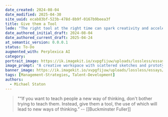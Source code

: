 ```yaml
---
date_created: 2024-08-04
date_modified: 2025-04-30
site_uuid: ecab83bf-523b-478d-8b9f-0167b9beea3f
title: Give them a Tool
lede: "The right tool at the right time can spark creativity and accelerate progress."
date_authored_initial_draft: 2024-08-04
date_authored_current_draft: 2025-04-24
at_semantic_version: 0.0.0.1
status: To-Do
augmented_with: Perplexica AI
category: 
portrait_image: https://ik.imagekit.io/xvpgfijuw/uploads/lossless/essays/2025-05-04_portraitimage_Give-them-a-Tool_8c93d229-61ab-4cea-88eb-825b4dd72581_rbHlYLUJY.jpg
image_prompt: "A creative workspace with scattered sketches and prototypes, a person handing a glowing digital tool to a colleague, and ideas visually blossoming in the background. The mood is inventive and collaborative."
banner_image: https://ik.imagekit.io/xvpgfijuw/uploads/lossless/essays/2025-05-04_bannerimage_Give-them-a-Tool_538f4965-1f9a-4247-bab8-5d825e9efaef_uEbWteqpO.jpg
tags: [Management-Strategies, Talent-Development]
authors: 
  - Michael Staton
---
```


>"“If you want to teach people a new way of thinking, don't bother trying to teach them. Instead, give them a tool, the use of which will lead to new ways of thinking.” -- [[Buckminster Fuller]]
>
